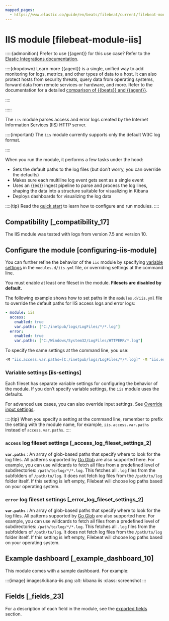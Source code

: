 ```yaml
---
mapped_pages:
  - https://www.elastic.co/guide/en/beats/filebeat/current/filebeat-module-iis.html
---
```


# IIS module [filebeat-module-iis]

:::::{admonition} Prefer to use {{agent}} for this use case?
Refer to the [Elastic Integrations documentation](integration-docs://reference/iis.md).

::::{dropdown} Learn more
{{agent}} is a single, unified way to add monitoring for logs, metrics, and other types of data to a host. It can also protect hosts from security threats, query data from operating systems, forward data from remote services or hardware, and more. Refer to the documentation for a detailed [comparison of {{beats}} and {{agent}}](docs-content://reference/ingestion-tools/fleet/index.md).

::::


:::::


The `iis` module parses access and error logs created by the Internet Information Services (IIS) HTTP server.

::::{important}
The `iis` module currently supports only the default W3C log format.

::::


When you run the module, it performs a few tasks under the hood:

* Sets the default paths to the log files (but don’t worry, you can override the defaults)
* Makes sure each multiline log event gets sent as a single event
* Uses an {{es}} ingest pipeline to parse and process the log lines, shaping the data into a structure suitable for visualizing in Kibana
* Deploys dashboards for visualizing the log data

::::{tip}
Read the [quick start](/reference/filebeat/filebeat-installation-configuration.md) to learn how to configure and run modules.
::::



## Compatibility [_compatibility_17]

The IIS module was tested with logs from version 7.5 and version 10.


## Configure the module [configuring-iis-module]

You can further refine the behavior of the `iis` module by specifying [variable settings](#iis-settings) in the `modules.d/iis.yml` file, or overriding settings at the command line.

You must enable at least one fileset in the module. **Filesets are disabled by default.**

The following example shows how to set paths in the `modules.d/iis.yml` file to override the default paths for IIS access logs and error logs:

```yaml
- module: iis
  access:
    enabled: true
    var.paths: ["C:/inetpub/logs/LogFiles/*/*.log"]
  error:
    enabled: true
    var.paths: ["C:/Windows/System32/LogFiles/HTTPERR/*.log"]
```

To specify the same settings at the command line, you use:

```sh
-M "iis.access.var.paths=[C:/inetpub/logs/LogFiles/*/*.log]" -M "iis.error.var.paths=[C:/Windows/System32/LogFiles/HTTPERR/*.log]"
```


### Variable settings [iis-settings]

Each fileset has separate variable settings for configuring the behavior of the module. If you don’t specify variable settings, the `iis` module uses the defaults.

For advanced use cases, you can also override input settings. See [Override input settings](/reference/filebeat/advanced-settings.md).

::::{tip}
When you specify a setting at the command line, remember to prefix the setting with the module name, for example, `iis.access.var.paths` instead of `access.var.paths`.
::::



### `access` log fileset settings [_access_log_fileset_settings_2]

**`var.paths`**
:   An array of glob-based paths that specify where to look for the log files. All patterns supported by [Go Glob](https://golang.org/pkg/path/filepath/#Glob) are also supported here. For example, you can use wildcards to fetch all files from a predefined level of subdirectories: `/path/to/log/*/*.log`. This fetches all `.log` files from the subfolders of `/path/to/log`. It does not fetch log files from the `/path/to/log` folder itself. If this setting is left empty, Filebeat will choose log paths based on your operating system.


### `error` log fileset settings [_error_log_fileset_settings_2]

**`var.paths`**
:   An array of glob-based paths that specify where to look for the log files. All patterns supported by [Go Glob](https://golang.org/pkg/path/filepath/#Glob) are also supported here. For example, you can use wildcards to fetch all files from a predefined level of subdirectories: `/path/to/log/*/*.log`. This fetches all `.log` files from the subfolders of `/path/to/log`. It does not fetch log files from the `/path/to/log` folder itself. If this setting is left empty, Filebeat will choose log paths based on your operating system.


## Example dashboard [_example_dashboard_10]

This module comes with a sample dashboard. For example:

:::{image} images/kibana-iis.png
:alt: kibana iis
:class: screenshot
:::


## Fields [_fields_23]

For a description of each field in the module, see the [exported fields](/reference/filebeat/exported-fields-iis.md) section.
